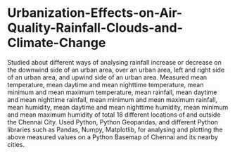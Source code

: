 # Urbanization-Effects-on-Air-Quality-Rainfall-Clouds-and-Climate-Change
Studied about different ways of analysing rainfall increase or decrease on the downwind side of an urban area, over an urban area, left and right side of an urban area, and upwind side of an urban area.
Measured mean temperature, mean daytime and mean nighttime temperature, mean minimum and mean maximum temperature, mean rainfall, mean daytime and mean nighttime rainfall, mean minimum and mean maximum rainfall, mean humidity, mean daytime and mean nighttime humidity, mean minimum and mean maximum humidity of total 18 different locations of and outside the Chennai City.
Used Python, Python Geopandas, and different Python libraries such as Pandas, Numpy, Matplotlib, for analysing and plotting the above measured values on a Python Basemap of Chennai and its nearby cities.
